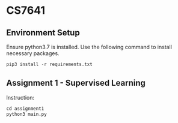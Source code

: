 # CS7641

## Environment Setup
Ensure python3.7 is installed. Use the following command to install necessary packages.
```python
pip3 install -r requirements.txt
```


## Assignment 1 - Supervised Learning
Instruction:
```python
cd assignment1
python3 main.py
```

